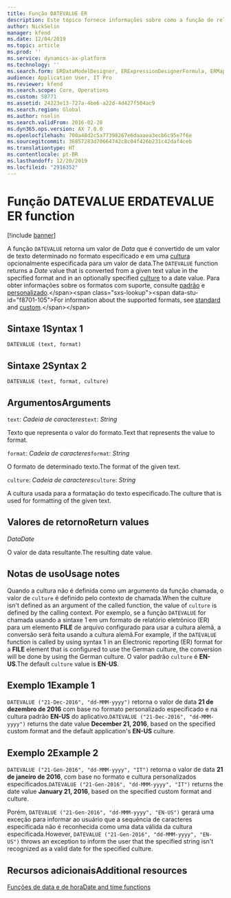 ```yaml
---
title: Função DATEVALUE ER
description: Este tópico fornece informações sobre como a função de relatório eletrônico (ER) DATEVALUE é usada.
author: NickSelin
manager: kfend
ms.date: 12/04/2019
ms.topic: article
ms.prod: ''
ms.service: dynamics-ax-platform
ms.technology: ''
ms.search.form: ERDataModelDesigner, ERExpressionDesignerFormula, ERMappedFormatDesigner, ERModelMappingDesigner
audience: Application User, IT Pro
ms.reviewer: kfend
ms.search.scope: Core, Operations
ms.custom: 58771
ms.assetid: 24223e13-727a-4be6-a22d-4d427f504ac9
ms.search.region: Global
ms.author: nselin
ms.search.validFrom: 2016-02-28
ms.dyn365.ops.version: AX 7.0.0
ms.openlocfilehash: 700a48d2c5a77398267e6daaaea3ecb6c95e7f6e
ms.sourcegitcommit: 36857283d70664742c8c04f426b231c42daf4ceb
ms.translationtype: HT
ms.contentlocale: pt-BR
ms.lasthandoff: 12/20/2019
ms.locfileid: "2916352"
---
```

# <span data-ttu-id="f8701-103"><a name="DATEVALUE">Função DATEVALUE ER</a></span><span class="sxs-lookup"><span data-stu-id="f8701-103"><a name="DATEVALUE">DATEVALUE ER function</a></span></span>

[!include [banner](../includes/banner.md)]

<span data-ttu-id="f8701-104">A função `DATEVALUE` retorna um valor de *Data* que é convertido de um valor de texto determinado no formato especificado e em uma [cultura](https://docs.microsoft.com/bingmaps/rest-services/common-parameters-and-types/supported-culture-codes) opcionalmente especificada para um valor de data.</span><span class="sxs-lookup"><span data-stu-id="f8701-104">The `DATEVALUE` function returns a *Date* value that is converted from a given text value in the specified format and in an optionally specified [culture](https://docs.microsoft.com/bingmaps/rest-services/common-parameters-and-types/supported-culture-codes) to a date value.</span></span> <span data-ttu-id="f8701-105">Para obter informações sobre os formatos com suporte, consulte [padrão](https://msdn.microsoft.com/library/az4se3k1(v=vs.110).aspx) e [personalizado](https://msdn.microsoft.com/library/8kb3ddd4(v=vs.110).aspx).</span><span class="sxs-lookup"><span data-stu-id="f8701-105">For information about the supported formats, see [standard](https://msdn.microsoft.com/library/az4se3k1(v=vs.110).aspx) and [custom](https://msdn.microsoft.com/library/8kb3ddd4(v=vs.110).aspx).</span></span>

## <a name="syntax-1"></a><span data-ttu-id="f8701-106">Sintaxe 1</span><span class="sxs-lookup"><span data-stu-id="f8701-106">Syntax 1</span></span>

```
DATEVALUE (text, format)
```

## <a name="syntax-2"></a><span data-ttu-id="f8701-107">Sintaxe 2</span><span class="sxs-lookup"><span data-stu-id="f8701-107">Syntax 2</span></span>

```
DATEVALUE (text, format, culture)
```

## <a name="arguments"></a><span data-ttu-id="f8701-108">Argumentos</span><span class="sxs-lookup"><span data-stu-id="f8701-108">Arguments</span></span>

<span data-ttu-id="f8701-109">`text`: *Cadeia de caracteres*</span><span class="sxs-lookup"><span data-stu-id="f8701-109">`text`: *String*</span></span>

<span data-ttu-id="f8701-110">Texto que representa o valor do formato.</span><span class="sxs-lookup"><span data-stu-id="f8701-110">Text that represents the value to format.</span></span>

<span data-ttu-id="f8701-111">`format`: *Cadeia de caracteres*</span><span class="sxs-lookup"><span data-stu-id="f8701-111">`format`: *String*</span></span>

<span data-ttu-id="f8701-112">O formato de determinado texto.</span><span class="sxs-lookup"><span data-stu-id="f8701-112">The format of the given text.</span></span>

<span data-ttu-id="f8701-113">`culture`: *Cadeia de caracteres*</span><span class="sxs-lookup"><span data-stu-id="f8701-113">`culture`: *String*</span></span>

<span data-ttu-id="f8701-114">A cultura usada para a formatação do texto especificado.</span><span class="sxs-lookup"><span data-stu-id="f8701-114">The culture that is used for formatting of the given text.</span></span>

## <a name="return-values"></a><span data-ttu-id="f8701-115">Valores de retorno</span><span class="sxs-lookup"><span data-stu-id="f8701-115">Return values</span></span>

<span data-ttu-id="f8701-116">*Data*</span><span class="sxs-lookup"><span data-stu-id="f8701-116">*Date*</span></span>

<span data-ttu-id="f8701-117">O valor de data resultante.</span><span class="sxs-lookup"><span data-stu-id="f8701-117">The resulting date value.</span></span>

## <a name="usage-notes"></a><span data-ttu-id="f8701-118">Notas de uso</span><span class="sxs-lookup"><span data-stu-id="f8701-118">Usage notes</span></span>

<span data-ttu-id="f8701-119">Quando a cultura não é definida como um argumento da função chamada, o valor de `culture` é definido pelo contexto de chamada.</span><span class="sxs-lookup"><span data-stu-id="f8701-119">When the culture isn't defined as an argument of the called function, the value of `culture` is defined by the calling context.</span></span> <span data-ttu-id="f8701-120">Por exemplo, se a função `DATEVALUE` for chamada usando a sintaxe 1 em um formato de relatório eletrônico (ER) para um elemento **FILE** de arquivo configurado para usar a cultura alemã, a conversão será feita usando a cultura alemã.</span><span class="sxs-lookup"><span data-stu-id="f8701-120">For example, if the `DATEVALUE` function is called by using syntax 1 in an Electronic reporting (ER) format for a **FILE** element that is configured to use the German culture, the conversion will be done by using the German culture.</span></span> <span data-ttu-id="f8701-121">O valor padrão `culture` é **EN-US**.</span><span class="sxs-lookup"><span data-stu-id="f8701-121">The default `culture` value is **EN-US**.</span></span>

## <a name="example-1"></a><span data-ttu-id="f8701-122">Exemplo 1</span><span class="sxs-lookup"><span data-stu-id="f8701-122">Example 1</span></span>

<span data-ttu-id="f8701-123">`DATEVALUE ("21-Dec-2016", "dd-MMM-yyyy")` retorna o valor de data **21 de dezembro de 2016** com base no formato personalizado especificado e na cultura padrão **EN-US** do aplicativo.</span><span class="sxs-lookup"><span data-stu-id="f8701-123">`DATEVALUE ("21-Dec-2016", "dd-MMM-yyyy")` returns the date value **December 21, 2016**, based on the specified custom format and the default application's **EN-US** culture.</span></span>

## <a name="example-2"></a><span data-ttu-id="f8701-124">Exemplo 2</span><span class="sxs-lookup"><span data-stu-id="f8701-124">Example 2</span></span>

<span data-ttu-id="f8701-125">`DATEVALUE ("21-Gen-2016", "dd-MMM-yyyy", "IT")` retorna o valor de data **21 de janeiro de 2016**, com base no formato e cultura personalizados especificados.</span><span class="sxs-lookup"><span data-stu-id="f8701-125">`DATEVALUE ("21-Gen-2016", "dd-MMM-yyyy", "IT")` returns the date value **January 21, 2016**, based on the specified custom format and culture.</span></span>

<span data-ttu-id="f8701-126">Porém, `DATEVALUE ("21-Gen-2016", "dd-MMM-yyyy", "EN-US")` gerará uma exceção para informar ao usuário que a sequência de caracteres especificada não é reconhecida como uma data válida da cultura especificada.</span><span class="sxs-lookup"><span data-stu-id="f8701-126">However, `DATEVALUE ("21-Gen-2016", "dd-MMM-yyyy", "EN-US")` throws an exception to inform the user that the specified string isn't recognized as a valid date for the specified culture.</span></span>

## <a name="additional-resources"></a><span data-ttu-id="f8701-127">Recursos adicionais</span><span class="sxs-lookup"><span data-stu-id="f8701-127">Additional resources</span></span>

[<span data-ttu-id="f8701-128">Funções de data e de hora</span><span class="sxs-lookup"><span data-stu-id="f8701-128">Date and time functions</span></span>](er-functions-category-datetime.md)
